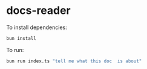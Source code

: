 # docs-reader

To install dependencies:

```bash
bun install
```

To run:

```bash
bun run index.ts "tell me what this doc  is about"
```

